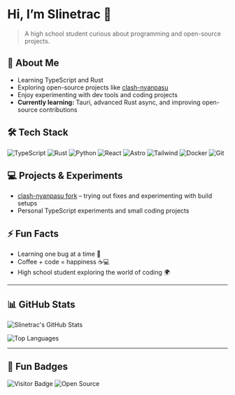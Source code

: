 # Hi, I’m Slinetrac 👋

> A high school student curious about programming and open-source projects.

## 🌱 About Me
- Learning TypeScript and Rust  
- Exploring open-source projects like [clash-nyanpasu](https://github.com/Slinetrac/clash-nyanpasu)  
- Enjoy experimenting with dev tools and coding projects  
- **Currently learning:** Tauri, advanced Rust async, and improving open-source contributions

## 🛠 Tech Stack
![TypeScript](https://img.shields.io/badge/TypeScript-3178C6?style=for-the-badge&logo=typescript&logoColor=white)
![Rust](https://img.shields.io/badge/Rust-000000?style=for-the-badge&logo=rust&logoColor=white)
![Python](https://img.shields.io/badge/Python-3776AB?style=for-the-badge&logo=python&logoColor=white)
![React](https://img.shields.io/badge/React-61DAFB?style=for-the-badge&logo=react&logoColor=white)
![Astro](https://img.shields.io/badge/Astro-FF5F01?style=for-the-badge&logo=astro&logoColor=white)
![Tailwind](https://img.shields.io/badge/Tailwind-06B6D4?style=for-the-badge&logo=tailwindcss&logoColor=white)
![Docker](https://img.shields.io/badge/Docker-2496ED?style=for-the-badge&logo=docker&logoColor=white)
![Git](https://img.shields.io/badge/Git-F05032?style=for-the-badge&logo=git&logoColor=white)

## 💻 Projects & Experiments
- [clash-nyanpasu fork](https://github.com/Slinetrac/clash-nyanpasu) – trying out fixes and experimenting with build setups  
- Personal TypeScript experiments and small coding projects  

## ⚡ Fun Facts
- Learning one bug at a time 🐛  
- Coffee + code = happiness ☕💻  
- High school student exploring the world of coding 🌍

---

## 📊 GitHub Stats
![Slinetrac's GitHub Stats](https://github-readme-stats.vercel.app/api?username=Slinetrac&show_icons=true&theme=tokyonight)

![Top Languages](https://github-readme-stats.vercel.app/api/top-langs/?username=Slinetrac&layout=compact&theme=tokyonight)

---

## 🎯 Fun Badges
![Visitor Badge](https://visitor-badge.glitch.me/badge?page_id=Slinetrac.visitor-badge)
![Open Source](https://badges.frapsoft.com/os/v1/open-source.svg?v=103)
